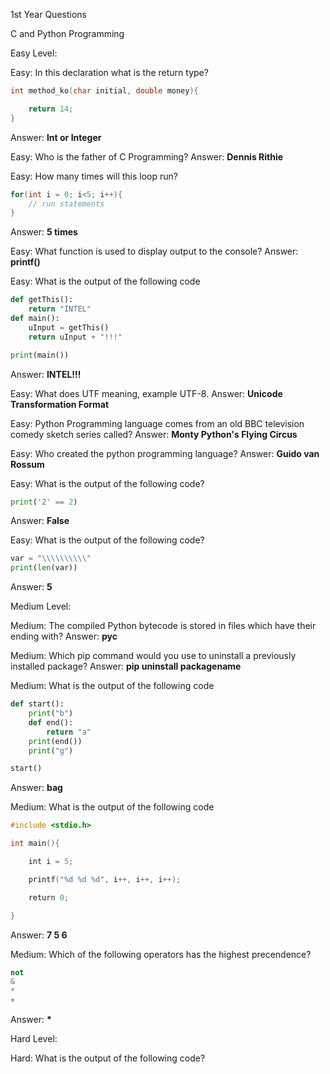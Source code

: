 1st Year Questions

C and Python Programming

Easy Level:

Easy: In this declaration what is the return type?
```c
int method_ko(char initial, double money){

	return 14;
}
```
Answer: **Int or Integer**


Easy: Who is the father of C Programming?
Answer: **Dennis Rithie**

Easy: How many times will this loop run?
```c
for(int i = 0; i<5; i++){
	// run statements
}
```
Answer: **5 times**

Easy: What function is used to display output to the console?
Answer: **printf()**

Easy:  What is the output of the following code
```python
def getThis():
	return "INTEL"
def main():
	uInput = getThis()
	return uInput + "!!!"

print(main())
```
Answer: **INTEL!!!**

Easy: What does UTF meaning, example UTF-8. 
Answer: **Unicode Transformation Format**

Easy: Python Programming language comes from an old BBC television comedy sketch series called?
Answer: **Monty Python's Flying Circus**

Easy: Who created the python programming language?
Answer: **Guido van Rossum**

Easy: What is the output of the following code?
```python
print('2' == 2)
```
Answer: **False**

Easy: What is the output of the following code?
```python
var = "\\\\\\\\\\"
print(len(var))
```
Answer: **5**

Medium Level:

Medium: The compiled Python bytecode is stored in files which have their ending with?
Answer: **pyc**

Medium: Which pip command would you use to uninstall a previously installed package?
Answer: **pip uninstall packagename**

Medium: What is the output of the following code
```python
def start():
	print("b")
	def end():
		return "a"
	print(end())
	print("g")

start()
```
Answer: **bag**

Medium: What is the output of the following code
```c
#include <stdio.h>

int main(){

    int i = 5;

    printf("%d %d %d", i++, i++, i++);

    return 0;

}
```

Answer: **7 5 6**


Medium: Which of the following operators has the highest precendence?
```python
not
&
*
+
```
Answer: **\***

Hard Level:

Hard:  What is the output of the following code?
```c

```